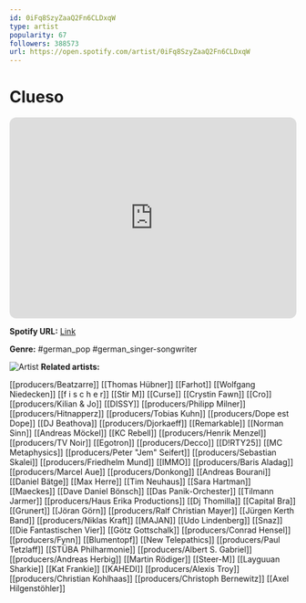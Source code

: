 ```yaml
---
id: 0iFq8SzyZaaQ2Fn6CLDxqW
type: artist
popularity: 67
followers: 388573
url: https://open.spotify.com/artist/0iFq8SzyZaaQ2Fn6CLDxqW
---
```

# Clueso

<iframe style="border-radius:12px" src="https://open.spotify.com/embed/artist/0iFq8SzyZaaQ2Fn6CLDxqW" width="100%" height="352" frameBorder="0" allowfullscreen="" allow="autoplay; clipboard-write; encrypted-media; fullscreen; picture-in-picture" loading="lazy"></iframe>

**Spotify URL:** [Link](https://open.spotify.com/artist/0iFq8SzyZaaQ2Fn6CLDxqW)

**Genre:**  #german_pop #german_singer-songwriter

![Artist](https://i.scdn.co/image/ab6761610000e5eb82ee05a6134255ddb503611b)
**Related artists:**

[[producers/Beatzarre]]
[[Thomas Hübner]]
[[Farhot]]
[[Wolfgang Niedecken]]
[[f i s c h e r]]
[[Stir M]]
[[Curse]]
[[Crystin Fawn]]
[[Cro]]
[[producers/Kilian & Jo]]
[[DISSY]]
[[producers/Philipp Milner]]
[[producers/Hitnapperz]]
[[producers/Tobias Kuhn]]
[[producers/Dope est Dope]]
[[DJ Beathova]]
[[producers/Djorkaeff]]
[[Remarkable]]
[[Norman Sinn]]
[[Andreas Möckel]]
[[KC Rebell]]
[[producers/Henrik Menzel]]
[[producers/TV Noir]]
[[Egotron]]
[[producers/Decco]]
[[D!RTY25]]
[[MC Metaphysics]]
[[producers/Peter "Jem" Seifert]]
[[producers/Sebastian Skalei]]
[[producers/Friedhelm Mund]]
[[IMMO]]
[[producers/Baris Aladag]]
[[producers/Marcel Aue]]
[[producers/Donkong]]
[[Andreas Bourani]]
[[Daniel Bätge]]
[[Max Herre]]
[[Tim Neuhaus]]
[[Sara Hartman]]
[[Maeckes]]
[[Dave Daniel Bönsch]]
[[Das Panik-Orchester]]
[[Tilmann Jarmer]]
[[producers/Haus Erika Productions]]
[[Dj Thomilla]]
[[Capital Bra]]
[[Grunert]]
[[Jöran Görn]]
[[producers/Ralf Christian Mayer]]
[[Jürgen Kerth Band]]
[[producers/Niklas Kraft]]
[[MAJAN]]
[[Udo Lindenberg]]
[[Snaz]]
[[Die Fantastischen Vier]]
[[Götz Gottschalk]]
[[producers/Conrad Hensel]]
[[producers/Fynn]]
[[Blumentopf]]
[[New Telepathics]]
[[producers/Paul Tetzlaff]]
[[STÜBA Philharmonie]]
[[producers/Albert S. Gabriel]]
[[producers/Andreas Herbig]]
[[Martin Rödiger]]
[[Steer-M]]
[[Layguuan Sharkie]]
[[Kat Frankie]]
[[KAHEDI]]
[[producers/Alexis Troy]]
[[producers/Christian Kohlhaas]]
[[producers/Christoph Bernewitz]]
[[Axel Hilgenstöhler]]

